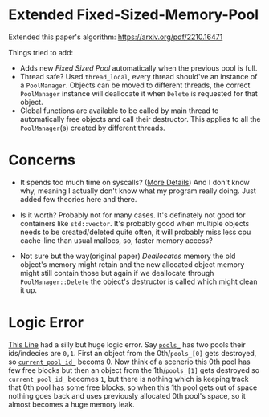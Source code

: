 # Extended Fixed-Sized-Memory-Pool
Extended this paper's algorithm: https://arxiv.org/pdf/2210.16471

Things tried to add:
  * Adds new *Fixed Sized Pool* automatically when the previous pool is full.
  * Thread safe? Used `thread_local`, every thread should've an instance of a 
    `PoolManager`. Objects can be moved to different threads, the correct `PoolManager`
    instance will deallocate it when `Delete` is requested for that object.
  * Global functions are available to be called by main thread to automatically
    free objects and call their destructor. This applies to all the `PoolManager`(s)
    created by different threads.

# Concerns
- It spends too much time on syscalls? ([More Details](benchmarks/README.md#perf))
And I don't know why, meaning I actually don't know what my program really doing.
Just added few theories here and there.

- Is it worth? Probably not for many cases. It's definately not good for containers
like `std::vector`. It's probably good when multiple objects needs to be 
created/deleted quite often, it will probably miss less cpu cache-line than usual
mallocs, so, faster memory access?

- Not sure but the way(original paper) *Deallocates* memory the old object's memory
might retain and the new allocated object memory might still contain those but
again if we deallocate through `PoolManager::Delete` the object's destructor is
called which might clean it up.

# Logic Error
[This Line](https://github.com/IamSanjid/memory_pool/blob/logic-error/memory_pool.h#L181) had a silly but huge logic error. Say [`pools_`](https://github.com/IamSanjid/memory_pool/blob/logic-error/memory_pool.h#L102) has two pools their ids/indecies are `0,1`. First an object from the 0th/`pools_[0]` gets destroyed, so [`current_pool_id_`](https://github.com/IamSanjid/memory_pool/blob/logic-error/memory_pool.h#L103) becoms 0. Now think of a scenerio this 0th pool has few free blocks but then an object from the 1th/`pools_[1]` gets destroyed so `current_pool_id_` becomes `1`, but there is nothing which is keeping track that 0th pool has some free blocks, so when this 1th pool gets out of space nothing goes back and uses previously allocated 0th pool's space, so it almost becomes a huge memory leak.

